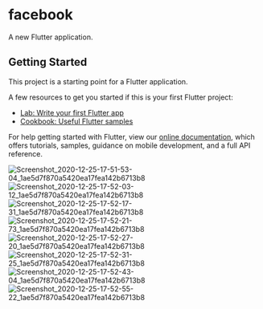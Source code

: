 # facebook

A new Flutter application.

## Getting Started

This project is a starting point for a Flutter application.

A few resources to get you started if this is your first Flutter project:

- [Lab: Write your first Flutter app](https://flutter.dev/docs/get-started/codelab)
- [Cookbook: Useful Flutter samples](https://flutter.dev/docs/cookbook)

For help getting started with Flutter, view our
[online documentation](https://flutter.dev/docs), which offers tutorials,
samples, guidance on mobile development, and a full API reference.

![Screenshot_2020-12-25-17-51-53-04_1ae5d7f870a5420ea17fea142b6713b8](https://user-images.githubusercontent.com/75657318/103135618-4edfbd00-46db-11eb-8d2e-acafe85237a3.jpg)
![Screenshot_2020-12-25-17-52-03-12_1ae5d7f870a5420ea17fea142b6713b8](https://user-images.githubusercontent.com/75657318/103135621-51daad80-46db-11eb-99cd-5e539d888748.jpg)
![Screenshot_2020-12-25-17-52-17-31_1ae5d7f870a5420ea17fea142b6713b8](https://user-images.githubusercontent.com/75657318/103135622-53a47100-46db-11eb-8a7e-5924ab8a1822.jpg)
![Screenshot_2020-12-25-17-52-21-73_1ae5d7f870a5420ea17fea142b6713b8](https://user-images.githubusercontent.com/75657318/103135625-54d59e00-46db-11eb-9337-a68dc19f259d.jpg)
![Screenshot_2020-12-25-17-52-27-20_1ae5d7f870a5420ea17fea142b6713b8](https://user-images.githubusercontent.com/75657318/103135629-569f6180-46db-11eb-8b8f-a16a0addfb32.jpg)
![Screenshot_2020-12-25-17-52-31-25_1ae5d7f870a5420ea17fea142b6713b8](https://user-images.githubusercontent.com/75657318/103135631-57d08e80-46db-11eb-89a7-0800aa1b5305.jpg)
![Screenshot_2020-12-25-17-52-43-04_1ae5d7f870a5420ea17fea142b6713b8](https://user-images.githubusercontent.com/75657318/103135632-5901bb80-46db-11eb-9cb0-398f497b8487.jpg)
![Screenshot_2020-12-25-17-52-55-22_1ae5d7f870a5420ea17fea142b6713b8](https://user-images.githubusercontent.com/75657318/103135633-5a32e880-46db-11eb-9a05-39630d9e7e0f.jpg)
